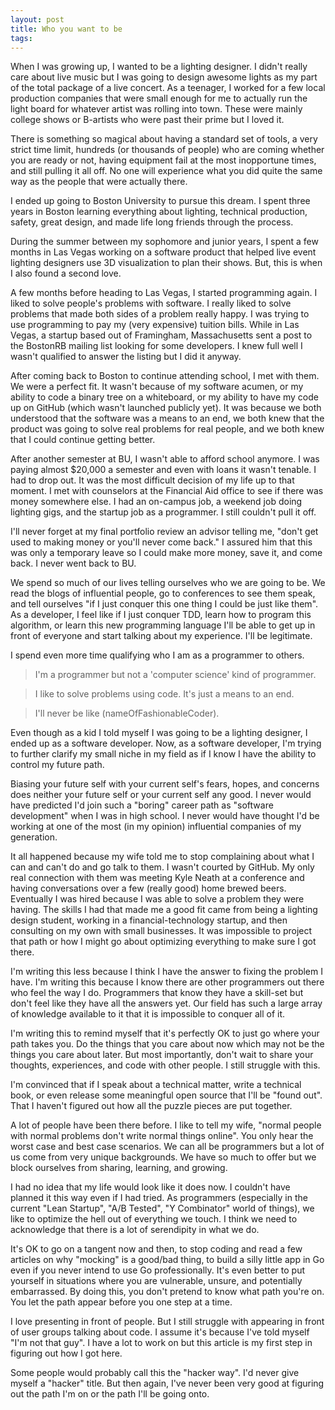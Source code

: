 ```yaml
---
layout: post
title: Who you want to be
tags:
---
```

When I was growing up, I wanted to be a lighting designer. I didn't really care about live music but I was going to design awesome lights as my part of the total package of a live concert. As a teenager, I worked for a few local production companies that were small enough for me to actually run the light board for whatever artist was rolling into town. These were mainly college shows or B-artists who were past their prime but I loved it.

There is something so magical about having a standard set of tools, a very strict time limit, hundreds (or thousands of people) who are coming whether you are ready or not, having equipment fail at the most inopportune times, and still pulling it all off. No one will experience what you did quite the same way as the people that were actually there.

I ended up going to Boston University to pursue this dream. I spent three years in Boston learning everything about lighting, technical production, safety, great design, and made life long friends through the process.

During the summer between my sophomore and junior years, I spent a few months in Las Vegas working on a software product that helped live event lighting designers use 3D visualization to plan their shows. But, this is when I also found a second love.

A few months before heading to Las Vegas, I started programming again. I liked to solve people's problems with software. I really liked to solve problems that made both sides of a problem really happy. I was trying to use programming to pay my (very expensive) tuition bills. While in Las Vegas, a startup based out of Framingham, Massachusetts sent a post to the BostonRB mailing list looking for some developers. I knew full well I wasn't qualified to answer the listing but I did it anyway.

After coming back to Boston to continue attending school, I met with them. We were a perfect fit. It wasn't because of my software acumen, or my ability to code a binary tree on a whiteboard, or my ability to have my code up on GitHub (which wasn't launched publicly yet). It was because we both understood that the software was a means to an end, we both knew that the product was going to solve real problems for real people, and we both knew that I could continue getting better.

After another semester at BU, I wasn't able to afford school anymore. I was paying almost $20,000 a semester and even with loans it wasn't tenable. I had to drop out. It was the most difficult decision of my life up to that moment. I met with counselors at the Financial Aid office to see if there was money somewhere else. I had an on-campus job, a weekend job doing lighting gigs, and the startup job as a programmer. I still couldn't pull it off.

I'll never forget at my final portfolio review an advisor telling me, "don't get used to making money or you'll never come back." I assured him that this was only a temporary leave so I could make more money, save it, and come back. I never went back to BU.

We spend so much of our lives telling ourselves who we are going to be. We read the blogs of influential people, go to conferences to see them speak, and tell ourselves "if I just conquer this one thing I could be just like them". As a developer, I feel like if I just conquer TDD, learn how to program this algorithm, or learn this new programming language I'll be able to get up in front of everyone and start talking about my experience. I'll be legitimate.

I spend even more time qualifying who I am as a programmer to others.

> I'm a programmer but not a 'computer science' kind of programmer.

> I like to solve problems using code. It's just a means to an end.

> I'll never be like (nameOfFashionableCoder).

Even though as a kid I told myself I was going to be a lighting designer, I ended up as a software developer. Now, as a software developer, I'm trying to further clarify my small niche in my field as if I know I have the ability to control my future path.

Biasing your future self with your current self's fears, hopes, and concerns does neither your future self or your current self any good. I never would have predicted I'd join such a "boring" career path as  "software development" when I was in high school. I never would have thought I'd be working at one of the most (in my opinion) influential companies of my generation.

It all happened because my wife told me to stop complaining about what I can and can't do and go talk to them. I wasn't courted by GitHub. My only real connection with them was meeting Kyle Neath at a conference and having conversations over a few (really good) home brewed beers. Eventually I was hired because I was able to solve a problem they were having. The skills I had that made me a good fit came from being a lighting design student, working in a financial-technology startup, and then consulting on my own with small businesses. It was impossible to project that path or how I might go about optimizing everything to make sure I got there.

I'm writing this less because I think I have the answer to fixing the problem I have. I'm writing this because I know there are other programmers out there who feel the way I do. Programmers that know they have a skill-set but don't feel like they have all the answers yet. Our field has such a large array of knowledge available to it that it is impossible to conquer all of it.

I'm writing this to remind myself that it's perfectly OK to just  go where your path takes you. Do the things that you care about now which may not be the things you care about later. But most importantly, don't wait to  share your thoughts, experiences, and code with other people. I still struggle with this.

I'm convinced that if I speak about a technical matter, write a technical book, or even release some meaningful open source that I'll be "found out". That I haven't figured out how all the puzzle pieces are put together.

A lot of people have been there before. I like to tell my wife, "normal people with normal problems don't write normal things online". You only hear the worst case and best case scenarios. We can all be programmers but a lot of us come from very unique backgrounds. We have so much to offer but we block ourselves from sharing, learning, and growing.

I had no idea that my life would look like it does now. I couldn't have planned it this way even if I had tried. As programmers (especially in the current "Lean Startup", "A/B Tested", "Y Combinator" world of things), we like to optimize the hell out of everything we touch. I think we need to acknowledge that there is a lot of serendipity in what we do.

It's OK to go on a tangent now and then, to stop coding and read a few articles on why "mocking" is a good/bad thing, to build a silly little app in Go even if you never intend to use Go professionally. It's even better to put yourself in situations where you are vulnerable, unsure, and potentially embarrassed. By doing this, you don't pretend to know what path you're on. You let the path appear before you one step at a time.

I love presenting in front of people. But I still struggle with appearing in front of user groups talking about code. I assume it's because I've told myself "I'm not that guy". I have a lot to work on but this article is my first step in figuring out how I got here.

Some people would probably call this the "hacker way". I'd never give myself a "hacker" title. But then again, I've never been very good at figuring out the path I'm on or the path I'll be going onto.
